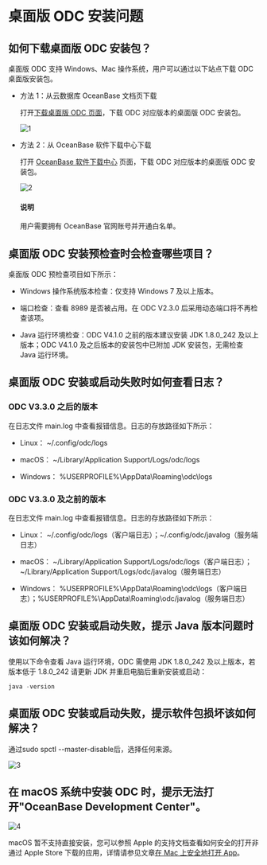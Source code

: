 桌面版 ODC 安装问题
=============================

**如何下载桌面版 ODC 安装包？**
-------------------------------------

桌面版 ODC 支持 Windows、Mac 操作系统，用户可以通过以下站点下载 ODC 桌面版安装包。

* 方法 1：从云数据库 OceanBase 文档页下载

  打开[下载桌面版 ODC 页面](https://help.aliyun.com/document_detail/212816.html)，下载 ODC 对应版本的桌面版 ODC 安装包。

  ![1](https://obbusiness-private.oss-cn-shanghai.aliyuncs.com/doc/img/odc/KB/4.faq/1.client-odc-installation-faq/1.png)

* 方法 2：从 OceanBase 软件下载中心下载

  打开 [OceanBase 软件下载中心](https://www.oceanbase.com/softwarecenter) 页面，下载 ODC 对应版本的桌面版 ODC 安装包。

  ![2](https://obbusiness-private.oss-cn-shanghai.aliyuncs.com/doc/img/odc/KB/4.faq/1.client-odc-installation-faq/2.png)

   <main id="notice" type='explain'>
      <h4>说明</h4>
      <p>用户需要拥有 OceanBase 官网账号并开通白名单。</p>
   </main>

桌面版 ODC 安装预检查时会检查哪些项目？
-------------------------------------------

桌面版 ODC 预检查项目如下所示：

* Windows 操作系统版本检查：仅支持 Windows 7 及以上版本。

* 端口检查：查看 8989 是否被占用。在 ODC V2.3.0 后采用动态端口将不再检查该项。

* Java 运行环境检查：ODC V4.1.0 之前的版本建议安装 JDK 1.8.0_242 及以上版本；ODC V4.1.0 及之后版本的安装包中已附加 JDK 安装包，无需检查 Java 运行环境。


**桌面版 ODC 安装或启动失败时如何查看日志？**
--------------------------------------------

### ODC V3.3.0 之后的版本

在日志文件 main.log 中查看报错信息。日志的存放路径如下所示：

* Linux： \~/.config/odc/logs

* macOS： \~/Library/Application Support/Logs/odc/logs

* Windows： %USERPROFILE%\\AppData\\Roaming\\odc\\logs

### ODC V3.3.0 及之前的版本

在日志文件 main.log 中查看报错信息。日志的存放路径如下所示：

* Linux： \~/.config/odc/logs（客户端日志）；~/.config/odc/javalog（服务端日志）

* macOS： \~/Library/Application Support/Logs/odc/logs（客户端日志）；~/Library/Application Support/Logs/odc/javalog（服务端日志）

* Windows： %USERPROFILE%\\AppData\\Roaming\\odc\\logs（客户端日志）；%USERPROFILE%\AppData\Roaming\odc/javalog（服务端日志）

**桌面版 ODC 安装或启动失败，提示 Java 版本问题时该如何解决？**
--------------------------------------------------------

使用以下命令查看 Java 运行环境，ODC 需使用 JDK 1.8.0_242 及以上版本，若版本低于 1.8.0_242 请更新 JDK 并重启电脑后重新安装或启动：

```javascript
java -version
```

**桌面版 ODC 安装或启动失败，提示软件包损坏该如何解决？**
--------------------------------------------------

通过sudo spctl --master-disable后，选择任何来源。

![3](https://obbusiness-private.oss-cn-shanghai.aliyuncs.com/doc/img/odc/KB/4.faq/1.client-odc-installation-faq/3.png)

**在 macOS 系统中安装 ODC 时，提示无法打开"OceanBase Development Center"。**
------------------------------------------------------------------------------

![4](https://obbusiness-private.oss-cn-shanghai.aliyuncs.com/doc/img/odc/KB/4.faq/1.client-odc-installation-faq/4.png)

macOS 暂不支持直接安装，您可以参照 Apple 的支持文档查看如何安全的打开非通过 Apple Store 下载的应用，详情请参见文章[在 Mac 上安全地打开 App](https://support.apple.com/zh-cn/guide/mac-help/mchleab3a043/mac)。
